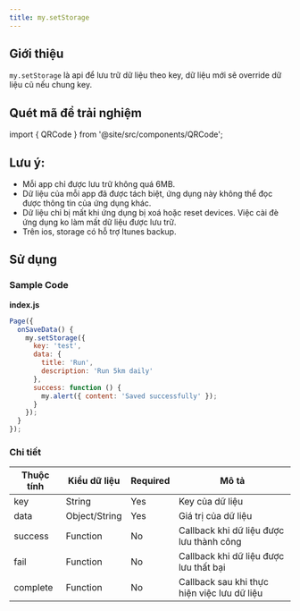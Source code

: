 ```yaml
---
title: my.setStorage
---
```


## Giới thiệu

`my.setStorage` là api để lưu trữ dữ liệu theo key, dữ liệu mới sẽ override dữ liệu cũ nếu chung key.

## Quét mã để trải nghiệm

import { QRCode } from '@site/src/components/QRCode';

<QRCode page="pages/api/storage/index" />

## Lưu ý:

- Mỗi app chỉ được lưu trữ không quá 6MB.
- Dữ liệu của mỗi app đã được tách biệt, ứng dụng này không thể đọc được thông tin của ứng dụng khác.
- Dữ liệu chỉ bị mất khi ứng dụng bị xoá hoặc reset devices. Việc cài đè ứng dụng ko làm mất dữ liệu được lưu trữ.
- Trên ios, storage có hỗ trợ Itunes backup.

## Sử dụng

### Sample Code

**index.js**

```js
Page({
  onSaveData() {
    my.setStorage({
      key: 'test',
      data: {
        title: 'Run',
        description: 'Run 5km daily'
      },
      success: function () {
        my.alert({ content: 'Saved successfully' });
      }
    });
  }
});
```

### Chi tiết

| Thuộc tính | Kiểu dữ liệu  | Required | Mô tả                                       |
| ---------- | ------------- | -------- | ------------------------------------------- |
| key        | String        | Yes      | Key của dữ liệu                             |
| data       | Object/String | Yes      | Giá trị của dữ liệu                         |
| success    | Function      | No       | Callback khi dữ liệu được lưu thành công    |
| fail       | Function      | No       | Callback khi dữ liệu được lưu thất bại      |
| complete   | Function      | No       | Callback sau khi thực hiện việc lưu dữ liệu |
